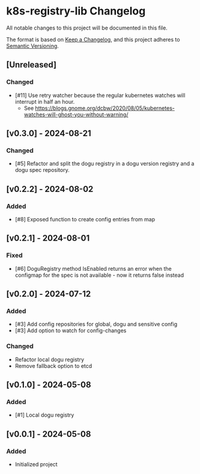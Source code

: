 # k8s-registry-lib Changelog
All notable changes to this project will be documented in this file.

The format is based on [Keep a Changelog](https://keepachangelog.com/en/1.0.0/),
and this project adheres to [Semantic Versioning](https://semver.org/spec/v2.0.0.html).

## [Unreleased]
### Changed
- [#11] Use retry watcher because the regular kubernetes watches will interrupt in half an hour.
  - See https://blogs.gnome.org/dcbw/2020/08/05/kubernetes-watches-will-ghost-you-without-warning/

## [v0.3.0] - 2024-08-21
### Changed
- [#5] Refactor and split the dogu registry in a dogu version registry and a dogu spec repository.

## [v0.2.2] - 2024-08-02
### Added
- [#8] Exposed function to create config entries from map

## [v0.2.1] - 2024-08-01
### Fixed
- [#6] DoguRegistry method IsEnabled returns an error when the configmap for the spec is not available - now it returns false instead

## [v0.2.0] - 2024-07-12
### Added
- [#3] Add config repositories for global, dogu and sensitive config
- [#3] Add option to watch for config-changes

### Changed
- Refactor local dogu registry 
- Remove fallback option to etcd

## [v0.1.0] - 2024-05-08
### Added
- [#1] Local dogu registry

## [v0.0.1] - 2024-05-08
### Added
- Initialized project
